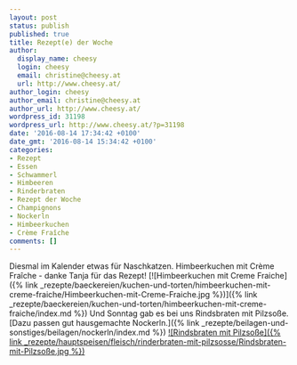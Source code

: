 ```yaml
---
layout: post
status: publish
published: true
title: Rezept(e) der Woche
author:
  display_name: cheesy
  login: cheesy
  email: christine@cheesy.at
  url: http://www.cheesy.at/
author_login: cheesy
author_email: christine@cheesy.at
author_url: http://www.cheesy.at/
wordpress_id: 31198
wordpress_url: http://www.cheesy.at/?p=31198
date: '2016-08-14 17:34:42 +0100'
date_gmt: '2016-08-14 15:34:42 +0100'
categories:
- Rezept
- Essen
- Schwammerl
- Himbeeren
- Rinderbraten
- Rezept der Woche
- Champignons
- Nockerln
- Himbeerkuchen
- Crème Fraîche
comments: []
---
```

Diesmal im Kalender etwas für Naschkatzen. Himbeerkuchen mit Crème Fraîche - danke Tanja für das Rezept!
[![Himbeerkuchen mit Creme Fraiche]({% link _rezepte/baeckereien/kuchen-und-torten/himbeerkuchen-mit-creme-fraiche/Himbeerkuchen-mit-Creme-Fraiche.jpg %})]({% link _rezepte/baeckereien/kuchen-und-torten/himbeerkuchen-mit-creme-fraiche/index.md %})
Und Sonntag gab es bei uns Rindsbraten mit Pilzsoße. [Dazu passen gut hausgemachte Nockerln.]({% link _rezepte/beilagen-und-sonstiges/beilagen/nockerln/index.md %})
[![Rindsbraten mit Pilzsoße]({% link _rezepte/hauptspeisen/fleisch/rinderbraten-mit-pilzsosse/Rindsbraten-mit-Pilzsoße.jpg %})](http://www.cheesy.at/rezepte/hauptspeisen/fleisch/rinderbraten-mit-pilzsose/)
